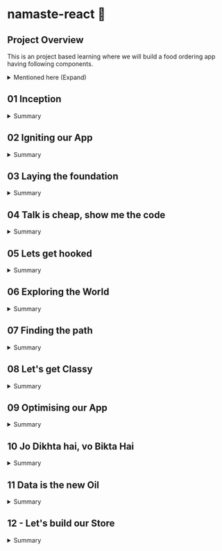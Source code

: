 # namaste-react :rocket: 


## Project Overview

This is an project based learning where we will build a food ordering app having following components.

<details>

<summary>Mentioned here (Expand)</summary>

* Header
    - Logo
    - Nav items
* Body
    - Search bar and button
    - Card container (repeatable)
        - Img
        - Restaurant name, Star rating, cuisines, delivery time
* Footer
    - Copyright
    - Links
    - Address
    - Contact us

</details>

## 01 Inception

<details>
  <summary>Summary</summary>
  
### Concepts Learned (01 Inception)

1. How to use React cdn?
1. How to write js inside html itself?
1. How to write js inside a new file and inject it in html?
1. How to Create a element using React
1. How to render a component using RactDOM?
1. How does React.createElement and ReactDOM.createRoot works?
1. How to use CSS in react?
1. What is Element,Props,Child in React?
1. How to Create nested Child using React?
1. How to Add Sibling Components?

#### Answer of above ques with Example

#### HTML

```html
<body>
    <div id="root">
        <!-- It will be loaded for a very small fraction of time and then react will replace this root with its own content -->
        <h1>Dipankar</h1>
    </div>
    <!-- CDN links for react. using this link will inject react and react dom library into the browser -->
    <script crossorigin src="https://unpkg.com/react@18/umd/react.development.js"></script>
    <script crossorigin src="https://unpkg.com/react-dom@18/umd/react-dom.development.js"></script>
    <!-- Only writing above 2 tags would inject react into our project using CDN.
In the console you can write React and ReactDOM and you can see the properties. -->
    <!-- Include your react js lines inside a new js file -->
    <script src="./App.js"></script>
</body>
```

  react.development.js - base library for react.
  react-dom.development.js - for dom manipulation and interaction.
  Costliest operation in browsers is Dom manipulation.

  #### JS

  ```javascript
  //create an element-simillar to document.createElement
  /**
   * React.createElement(object) =>HTML (browser understands)
   * React.createElement creates and object
   * While it is rendering into DOM it converts the object into html
   * param 1 - type: element name
   * param 2 - props: attributes
   * param 3 - children inside props: text of the element
   */
  const h1 = React.createElement("h1",{xyz:'abc',id:'heading'},"hello World from React!");
  const h2 = React.createElement("h2",{xyz:'abc',id:'heading2'},"This is a h2 element");
  console.log(h1);
  // Create nested Child using React.

  //add multiple child inside the element using array (siblings)
  const child = React.createElement('div',{id:'child'},['child div',h1,h2]);
  const parent = React.createElement('div',{id:'parent'},child);

  //ReactDOM is for dom interaction, Make #root as the root element of react
  const root = ReactDOM.createRoot(document.getElementById("root"));
  //render the element inside root
  root.render(parent);```

  ```

  console.log(h1) will give the entire h1 object.
  React.createElement gives an object which is later converted into HTML (browser understandable).

  #### CSS

  ```css
  #heading{
      color:red;
  }
  ```

</details>

## 02 Igniting our App

<details>
<summary>Summary</summary>

### Concepts Learned (02 Igniting our App)

1. **Can React build a production ready app without using any package/library**
Ans- No, A lot of other Packages are required.
2. **What is NPM**
Ans- NPM is evrything but Node package Manager. It manages Packages and is a repository containing all the packages. It works as a package manager behind the scene but it's full form is not Node Package Manager.
3. **How can you make your project use NPM**
A- We can make our project use npm using `npm init`.
    <details>
    <summary>Example</summary>

    ```cmd
    PS C:\Users\dipan\Desktop\Javascript\React\namaste-react> npm init
    This utility will walk you through creating a package.json file.
    It only covers the most common items, and tries to guess sensible defaults.

    See `npm help init` for definitive documentation on these fields
    and exactly what they do.

    Use `npm install <pkg>` afterwards to install a package and
    save it as a dependency in the package.json file.

    Press ^C at any time to quit.
    package name: (namaste-react)
    version: (1.0.0)                                                                                                          
    description: This is the project done while learning namaste react course
    entry point: (App.js)                                                                                                     
    test command: jest                                                                                                        
    git repository: https://github.com/dipankarsahoo180/namaste-react.git
    keywords:
    author: Dipankar Sahoo                                                                                                    
    license: (ISC)                                                                                                            
    About to write to C:\Users\dipan\Desktop\Javascript\React\namaste-react\package.json:

    {
        "name": "namaste-react",
        "version": "1.0.0",
        "description": "This is the project done while learning namaste react course",
        "main": "App.js",
        "scripts": {
        "test": "jest"
        },
        "repository": {
        "type": "git",
        "url": "git+https://github.com/dipankarsahoo180/namaste-react.git"
        },
        "author": "Dipankar Sahoo",
        "license": "ISC",
        "bugs": {
        "url": "https://github.com/dipankarsahoo180/namaste-react/issues"
        },
        "homepage": "https://github.com/dipankarsahoo180/namaste-react#readme"
    }
    Is this OK? (yes)
    ```

    </details>

4. **How to add a package /dependencies into your project**
Ans- By using the command `npm install <package_name>`.
For ex: `npm install -D Parcel`. Then it will create a node dependencies/devDepenedencies inside your Package.json.
5. **What is a Bundler**
Ans-A bundler is the most important package in our project while doing development. There are multiple bundlers like parcel,vite,webpack etc. Our whole needs to be bundled,minified,cleaned,compressed, packages 7 a lot fo other stuffs before it can be sent prod. Bundler does all these jobs.
6. **What is Parcel**
Ans- parcel is a bundler. it is easy to configure.
    * `npm install -D parcel`.
It also does a lot of other functions like:
    * Creating a dev build
    * Building local Server
    * HMR Hot Module Replacement
    * Uses file watching algorithm (written in c++)
    * Caching for faster Builds
    * Image optimization
    * Minification
    * Bundling
    * Compress
    * Consistent Hashing
    * Code Splitting
    * Differential bundling to support older versions
    * Diagnostic
    * Error handling
    * HTTPS
    * Tree shaking - remove unused nodes
7. **What is -D in `npm install -D Parcel`**
Ans- That means we are installing parcel package/library as a dev dependency.There are two types of dependencies.
    * dependencies - required for project and is required in production.
    * devDependencies - required during development.
8. **What is the package.json file**
Ans- Package.json will be created right after npm init command and it keeps tracks of the dependencies installed.
9. **What is tilde(`) and carret(^)**
Ans- They represent auto upgradable to Major and Minor versions respectively.
10. **What is the package-lock.json file that got created automatically**
Ans- Package-lock.json has exact version of all the dependencies and their dependencies mentioned in detail. It keeps track of all the details of the dependencies and transitive dependencies used in the project.
11. **Do we Need to Put node_modules folder into git**
Ans- Don't put the files and folders that you can regenerate again into git. It is unnecessary.
12. **How to Ignite your app**
Ans- Since we have already installed parcel, we can ignite our app using the command `npx parcel index.html`.
    <details>
    <summary> Ignite your app</summary>
    
    ```cmd
    PS C:\Users\dipan\Desktop\Javascript\React\namaste-react> npm parcel index.html
    Unknown command: "parcel"

    To see a list of supported npm commands, run:
        npm help
    PS C:\Users\dipan\Desktop\Javascript\React\namaste-react> npx parcel index.html
    Server running at http://localhost:1234
    ✨ Built in 608ms
    ```

    </details>
13. **How to get react and react-dom using npm instad of cdn**
Ans- using CDN is not a good way and is a costliest operation as it makes a network call. we can install these dependensies as packages using `npm install <package_name>` command
Ex: `npm install react and npm install react-dom`
14. **Will it work if we remove the CDN?**
Ans- It will give error as `Uncaught ReferenceError: React is not defined`. So we have to import both react and react-dom
    *   ```js
        import React from "react";
        import ReactDOM from "react-dom/client";
        ```

15. **Will it work afer that?**
Ans- No It will give you error. `@parcel/transformer-js: Browser scripts cannot have imports or exports.`. Basically you have to Add the **type="module"** attribute to the `<script>` tag inside index.html. It is because by default it is treated as a normal javascript file and to use it as a module and import any other module to this Js file, we have to explicitly tell that this is a js file of module type. And then it would work.

</details>

## 03 Laying the foundation
<details>
<summary>Summary</summary>

### Concepts Learned (03 Laying the foundation)

1. **How to create a script to start project instead of writing `npx parcel index.html`**    
Ans-  Go to the package.json and inside `"scripts"`, add the node `"start":"parcel index.html"`. Then go to your terminal and write `npm run start` or `npm start`.  
Simillarly,  write `"build":"parcel build index.html"` to make a prod build. And to execute it write `npm run build` in terminal. `npm build` will not work here because is `run` is a reserved keyword by npm that works with `start`.

2. **What is a react element**  
It is an object but while rendering into DOM using react-dom library it will be rendered as an HTML. This is the syntax to create a react element.</br></br>  

    * ```javascript
        const h1 = React.createElement("h1",{xyz:'abc',id:'heading'},"hello World from React!");
        //ReactDOM is for dom interaction, Make #root as the root element of react
        const root = ReactDOM.createRoot(document.getElementById("root"));
        //render the element inside root
        root.render(h1);
        ```

3. **Is it a good way to use React.createElement**  
Ans- No, this is not a good way and make the code complex and is not suitable for creating production ready apps. So, we use **JSX** instead.
4. **What is JSX?**  
JSX is a HTML or XML like syntax used for creating react elements. Is is not a part of react,it is also not a pure Javascript. It is transpiled before it reaches javascript engine/converted into object equivalent of `react.createElement()` by **`babel`** library which is also a depenedency for `Parcel` so that browser can unserstand it.</br></br>  

    *   ```javascript
        const h1JSX = <h1 id='heading'>Hello World from React with JSX!</h1>
        //ReactDOM is for dom interaction, Make #root as the root element of react
        const root = ReactDOM.createRoot(document.getElementById("root"));
        //render the element inside root
        root.render(h1JSX);
        ```

    *   ```javascript
        const h1 = React.createElement("h1",{xyz:'abc',id:'heading1',key:'ist-h1',class="h1Class"},"Hello World from React!");
        const h1JSX = <h1 id='heading2' key='ist-h1Jsx' className="jsxClass">Hello World from React with JSX!</h1>
        //ReactDOM is for dom interaction, Make #root as the root element of react. 
        //Also notice the attributes are in camelCase but they will convert into normal attributes when they render as HTML.
        console.log(h1JSX); //It will log a same object what react.createElement gives
        const root = ReactDOM.createRoot(document.getElementById("root"));
        //render the element inside root
        root.render([h1,h1JSX]);
        ```

5. **Give some examples of JSX code**  

    *   ```Javascript
        const h1JSX = <h1 id='headingJSX' key='ist-h1Jsx'>Hello World from React with JSX!</h1>;
        const h1JSX1 = <h1 id='heading2' key='ist-h1Jsx' className="jsxClass">Hello World from React with JSX!</h1>;
        const h1JSX2 = (<h1 id='heading2' key='ist-h1Jsx' className="jsxClass">Hello World from React with JSX!</h1>);
        const h1JSX3 = (
        <div>
            <h1 id='heading2' key='ist-h1Jsx' className="jsxClass">Hello World from React with JSX!</h1>
            <h2 id='heading2' key='ist-h2Jsx' className="jsxClass">Hello World from React with JSX!</h2>
        </div>
        );
        const h1JSX4 = (
        <>
            <h1 id='heading2' key='ist-h1Jsx' className="jsxClass">Hello World from React with JSX!</h1>
            <h2 id='heading2' key='ist-h2Jsx' className="jsxClass">Hello World from React with JSX!</h2>
        </>);
        //ReactDOM is for dom interaction, Make #root as the root element of react
        const root = ReactDOM.createRoot(document.getElementById("root"));
        //render the element inside root
        root.render([h1,h1JSX,h1JSX1,h1JSX2,h1JSX3,h1JSX4]);
        ```

6. **What are some of the extensions which you can use to boost your productivity**  

    * Prettier
    * Bracket pair Colorization Toggler.
    * Eslint
    * Better Comments

7. **What is a React component**  
It is a function/class and retunred object of which can be rendered as a html in browser.
8. **What are the types of components in react**  
    * Class based component - old way of writing code
    * Functional component - Latest in tech - It's just a normal javascript function with **PascalCase**.  
        <details>
        <summary>Example of Functional component</summary>

        ```Javascript
        import React from "react";
        import ReactDOM from "react-dom/client";

        const Heading = ()=> {
            return (
                <>
                    <h1 id='heading2' key='ist-h1Jsx' className="jsxClass">Hello World from React with JSX1!!</h1>
                    <h2 id='heading2' key='ist-h2Jsx' className="jsxClass">Hello World from React with JSX2!!</h2>
                </>
                )
        };


        //ReactDOM is for dom interaction, Make #root as the root element of react
        const root = ReactDOM.createRoot(document.getElementById("root"));
        //render the element inside root
        root.render(<Heading/>); // Use the functional component as a tag to render
        ```

        </details>

9. **What is component composition**  
Composing one/more components into another component
    *   <details>
        <summary>Example of component composition</summary>

        ```javascript
        import React from "react";
        import ReactDOM from "react-dom/client";


        const Title = ()=> {
            return (
                <>
                    <h1 key='title' className="jsxClass">Title!!</h1>
                </>
                )
        };
        const Header = ()=> {
            return (
                <>
                    <Title></Title>
                    <h1 key='header' className="jsxClass">JSX Heading!!</h1>
                    
                </>
                )
        };


        //ReactDOM is for dom interaction, Make #root as the root element of react
        const root = ReactDOM.createRoot(document.getElementById("root"));
        //render the element inside root
        root.render(<Header/>);
        ```

        </details>

10. **How can you write javascript expression inside JSX**  
By wrapping the code inside `{}`
    <details>
    <summary>Example</summary>

    ```Javascript
    import React from "react";
    import ReactDOM from "react-dom/client";

    const Elem = () =>(
        <>
            <h1>React Element!!</h1>
        </>
    )
    const title =  (
            <>
                <h1 key='title' className="jsxClass">Title!!</h1>
            </>
            )
    const number = 1000;
    const Header = ()=> {
        return (
            <>
                {title} 
                {<Elem/>}
                {number}
                {console.log('Dipankar')}
                <h1 key='header' className="jsxClass">JSX Heading!!</h1>
            </>
            )
    };
    //ReactDOM is for dom interaction, Make #root as the root element of react
    const root = ReactDOM.createRoot(document.getElementById("root"));
    //render the element inside root
    root.render(<Header/>);
    ```

    </details>

</details>

## 04 Talk is cheap, show me the code

<details>
<summary>Summary</summary>

### Concepts Learned (04 Talk is cheap, show me the code)

1. **How can you write css in react?** 
    - By using attribute className instead of class.  
        <details>
        <summary>Example</summary>

        ```javascript
        const AppLayout = () =>{
            return (
                <div className="app">
                    <Header/>
                    <Body/>
                </div>
            )
        }
        ```

        ```css
        .app{
            display: flex;
            justify-content: space-between;
            border: 1px solid black;
        }
        ```
        
        </details> 

    - By using inline css.  
        <details>
        <summary>Example</summary>

        ```javascript
        const styleCard = {
            background: 'lightgrey',
            textAlign:'center'
        }

        const Restaurant = () => {
            return(
                <div className="res-card" style={styleCard}>
                    <h3>Meghna Foods</h3>
                </div>
            )
        }
        ```

        OR  

        ```javascript
        const styleCard = {
            background: 'lightgrey',
            textAlign:'center'
        }

        const Restaurant = () => {
            return(
                <div className="res-card" style={{ background: 'lightgrey', textAlign:'center' }}>
                    <h3>Meghna Foods</h3>
                </div>
            )
        }
        ```

        </details> 
        
2. **What is props in react?**  
Ans- By using props we can pass properties from parent comp/arguements to a function.  
    -   <details>
        <summary>Example(we are passing name,cuisine as props)</summary>
        
        ```javascript
        const Body = () => {
            return(
                <div className="body">
                    <div className="search">
                        Search            
                    </div>

                    <div className="res-container">
                        <Restaurant name="Jubilee Foods" cuisine="South Indian"/>
                        <Restaurant name="KFC" cuisine="American"/>
                        <Restaurant/>
                        <Restaurant/>
                    </div>
                </div>
            )
        }
        const styleCard = {
            background: 'lightgrey',
            textAlign:'center'
        }

        const Restaurant = ({name,cuisine}) => {
            return(
                <div className="res-card" style={styleCard}>
                    <img src="https://media-assets.swiggy.com/swiggy/image/upload/fl_lossy,f_auto,q_auto,w_660/fq1uss75jajmt1oueyla"></img>
                    <h3>{name || 'Meghna Foods'}</h3>
                    <h4>{cuisine || 'North Indian'}</h4>
                    <h4>4.4</h4>
                    <h4>38 mins</h4>
                </div>
            )
        }
        ```
        </details>

3. **What is  config driven UI?**  
It means the UI is driven by a config. Which means based on configuration user will be shown/get personalized data
Ex: Swiggy API `https://www.swiggy.com/dapi/restaurants/list/v5?lat=20.3625249&lng=85.83262599999999&`

4. **How would you loop over an array and render multiple cards?**  
-   Ex:  
    ```javascript
    const Body = () => {
        return(
            <div className="body">
                <div className="search">
                    Search
                </div>

                <div className="res-container">
                {
                    card?.gridElements?.infoWithStyle?.restaurants?.map(el=>
                        <Restaurant key={el.info.id} resData={el}/>
                    )
                }
                </div>
            </div>
        )
    }
    ```
5. **Give an example how you can use fetch API**  
First Install this chrome extension from here `https://chrome.google.com/webstore/detail/cors-unblock/lfhmikememgdcahcdlaciloancbhjino`.  
and then run the following code to understand

    ```javascript
    const Body = () => {
        const [card,setCard] = useState([]);

        const  fetchData = async() => {
            try {
            const response = await fetch('https://www.swiggy.com/dapi/restaurants/list/v5?lat=20.3625249&lng=85.83262599999999');
            const data = await response.json();
            const card = data.data.cards.find(el => el.card.card.id === 'top_brands_for_you').card.card;
            setCard(card?.gridElements?.infoWithStyle?.restaurants);
            } catch (error) {
            console.error('Fetch error:', error);
            //throw error;
            }
        
        }

        useEffect(() => {
            fetchData();
        }, []);

        
        return(
            <div className="body">
                <div className="search">
                    Search
                </div>

                <div className="res-container">
                {
                    card?.map(el=>
                        <Restaurant key={el.info.id} resData={el}/>
                    )
                }
                </div>
            </div>
        )
    }
    ```
    
</details>

## 05 Lets get hooked

<details>
<summary>Summary</summary>

### Concepts Learned (05 Lets get hooked)

1. **What are the different types of import we use in Javascript?**  
Two types of Export/Import.  
    -   Default Export/Import
        ```javascript
        export default Component;  
        import Component from "path";
        ```

    -   Named Export/Import
        ```javascript
        export const Component;  
        import {Component} from "path";
        ```

1. **What are hooks in React?**  
Hooks are like normal js functions but provided by react.  
for ex: `useState()` and `useEffect()`

1. **What is useState() hook**  
useState is a React Hook that lets you add a state variable to your component.  

    ```javascript
    const [state, setState] = useState(initialState);
    ```
1. **What is reconciliation?**  
It is an alogorithm came in react 16 by react fiber, which uses an algorithm to selectively update some particular nodes/elements inside html instead of whole html by comapring the DOM nodes.  
Actual DOM: These are the real tags.  
Virtual DOM: representation of actual DOM. It is basically the object (reactElement). You can console log <Body/> and/or <Head/> and you can see an object is printed.
</details>

## 06 Exploring the World

<details>
<summary>Summary</summary>

### Concepts Learned (06 Exploring the World)

1. **What is monolithic and microservices architecture**  
A monolithic application is built as a single unified unit while a microservices architecture is a collection of smaller, independently deployable services. <a href="https://www.atlassian.com/microservices/microservices-architecture/microservices-vs-monolith">refer here</a>

2. **How `useEffect()` is called**  
First the component will be rendered as HTML and  
then it will call `useEffect()` and  
then it will run the code inside the callback of useEffect

3. **Can we write multiple `useEffect()` inside a single component**  
Yes.
    ```Javascript
    useEffect(() => {
        console.warn('use effect 1');
    }, []);
    useEffect(() => {
        fetchData();
        console.warn('use effect 2');
    }, []);
    useEffect(() => {
        console.warn('use effect 3');
    }, []);
    ```
4. **What is Shimmer**  
We load a fake screen instead of blank untill we get the data from server/api in realtime to improve UX. We acheive this using conditional rendering.

    ```javascript
    const Body = () => {

        const [listOfRestaurants, setListOfRestaurants] = useState([]);
        const [filteredRestaurants, setFilteredRestaurants] = useState([]);
        const fetchData = async () => {
            try {
                const response = await fetch(SWIGGY_URL);
                const data = await response.json();
                const card = data.data.cards.find(el => el.card.card.id === 'top_brands_for_you').card.card;
                setListOfRestaurants(card?.gridElements?.infoWithStyle?.restaurants);
                setFilteredCard(card?.gridElements?.infoWithStyle?.restaurants);
            } catch (error) {
                console.error('Fetch error:', error);
                //throw error;
            }

        }

        useEffect(() => {
            fetchData();
        }, []);
        //conditioinal rendering
        return (listOfRestaurants.length === 0) ?
        <Shimmer /> :

        (
            <div className="filter">
                <div className="search">
                    <input className='search-text' type="text" onChange={(e) => {
                        if(!e.target?.value) {
                            setFilteredRestaurants(listOfRestaurants);
                            return;
                        }else{
                            const filteredCard = listOfRestaurants.filter(el => (el.info.name.toUpperCase()).includes(e.target?.value?.toUpperCase()));
                            setFilteredRestaurants(filteredCard);
                        }
                    }}>

                    </input>
                </div>
                <button className='top-rated-btn' onClick={
                    () => {
                        const filteredCard = listOfRestaurants.filter(el => el.info.avgRating > 4);
                        setFilteredRestaurants(filteredCard);
                    }
                }> Filter Top Rated restaurants</button>

                <button className='reset-btn' onClick={
                    () => {
                        setFilteredRestaurants(listOfRestaurants);
                    }
                }> Reset </button>
            </div>
        )
    }
    ```
    
</details>




## 07 Finding the path
<details>
<summary>Summary</summary>

### Concepts Learned (07 Finding the path)

1. **How to use routing in react?**  
we can use react-router-dom package to create routes in react.  
    ```javascript
    import React from "react";
    import ReactDOM from "react-dom/client";
    import Header from "./components/Header";
    import { Body } from "./components/Body";
    import { createBrowserRouter,RouterProvider } from "react-router-dom";
    import About from "./components/About";


    const AppLayout = () =>{
        return (
            <div className="app">
                <Header/>
                <Body/>
            </div>
        )
    }


    const appRouter = createBrowserRouter(
        [
            {
                path:"/",
                element : <AppLayout/>,
            },
            {
                path:"/about",
                element : <About/>
            },
            
        ]
    );

    //ReactDOM is for dom interaction, Make #root as the root element of react
    const root = ReactDOM.createRoot(document.getElementById("root"));
    //use RouterProvider for Routing
    root.render(<RouterProvider router={appRouter} />);
    ```

2. **How to routing but keeping Header and Footer constant in react?**
We can use `</Outlet>` and `children` property inside router object as a combination to do that
    ```javascript
    import React from "react";
    import ReactDOM from "react-dom/client";
    import Header from "./components/Header";
    import { Body } from "./components/Body";
    import { createBrowserRouter, Outlet, RouterProvider } from "react-router-dom";
    import About from "./components/About";
    import ContactUs from "./components/ContactUs";
    import Cart from "./components/Cart";

    const AppLayout = () => {
        return (
            <div className="app">
                <Header />
                <Outlet />
            </div>
        )
    }


    const appRouter = createBrowserRouter(
        [
            {
                path: "/",
                element: <AppLayout />,
                children: [

                    {
                        path: "",
                        element: <Body />
                    }, 
                    {
                        path: "about",
                        element: <About />
                    }, 
                    {
                        path: "contact-us",
                        element: <ContactUs />
                    }, 
                    {
                        path: "cart",
                        element: <Cart />
                    }
                ]
            }

        ]
    );

    //ReactDOM is for dom interaction, Make #root as the root element of react
    const root = ReactDOM.createRoot(document.getElementById("root"));
    //render the element inside root
    root.render(<RouterProvider router={appRouter} />);
    ```

2. **How can you build links so that user can click on them and redirected to certain routes in react?**  
We can use `<Link to=''>Label</Link>` from react-router-dom to acheive this.  
    ```javascript

    import { useState } from "react";
    import logo from "../assets/logo.png"
    import { Link } from "react-router-dom";

    const Header = () => {
        const [jsxButton,setJsxButton] = useState('Login')
        return (
            <>
                <div className="header">
                    <Link to='/'>
                        <div className="logo">
                        <img src={logo}></img>
                        </div>
                    </Link>
                    
                    <div className="nav-items">
                        <ul>
                            <li><Link to='/'>Home</Link></li>
                            <li><Link to='about'>About us</Link></li>
                            <li><Link to='contact-us'>Contact us</Link></li>
                            <li><Link to='cart'>Cart</Link></li>
                        </ul>
                    </div>
                </div>
            </>
        )
    }

    export default Header;
    ```

3. **How can you create your own error page in react?**  
By adding `errorElement: <componentName/>` property inside the router object.
    ```javascript
    const appRouter = createBrowserRouter(
        [
            {
                path: "/",
                element: <AppLayout />,
                errorElement: <Error/>,
                children: [
                    {
                        path: "",
                        element: <Body />
                    }, 
                    {
                        path: "about",
                        element: <About />
                    }, 
                    {
                        path: "contact-us",
                        element: <ContactUs />
                    }, 
                    {
                        path: "cart",
                        element: <Cart />
                    }
                ]
            }

        ]
    );
    ```

4. **How can you get error details and show them in error page in react?**  
By using `useRouteError` from `react-router-dom`.  


    ```javascript
    import Header from "./Header"
    import {useRouteError} from 'react-router-dom'; 

    const Error = () => {
        const error = useRouteError()
        return (
            <>
                <Header></Header>
                <h1>Opps!! {error.status} {error.statusText}</h1>
                <h1>{error?.error?.message}</h1>
            </>
        )
    }
    export default Error;
    ```

4. **How can use dynamic routing in react?**  
    * Step 1: Create an element and use useParams() to get the dynaic parameter from url. `const {resId} = useParams();` .
    * Step 2: pass the queryparam as   resId from Link tag
        ```javascript
        <Link to={'restaurant/'+el.info.id}>
            <RestaurantCard resData={el} />
        </Link>
        ```
    * Step 3: Configure the dyanmic routing in router object as well  
        ```javascript
        {
            path: "restaurant/:resId",
            element: <RestaurantMenu />
        }
    
        ```

</details>


## 08 Let's get Classy
<details>
<summary>Summary</summary>

### Concepts Learned (08 Let's get Classy)

1. **What are class based components?**  
This is an older way of writing code in react. Ex:  

    ```javascript
    import React from "react";

    export default class UserClass extends React.Component {
    
    render() {
        return (
            <>
                <h1>Name: Dipankar</h1>
                <h1>Location: Bangalore</h1>
                <h1>Contact: +9098909890</h1>
            </>
            );
        }
    }
    ```

1. **How to access props in class based component?**  
By using `constructor(props)`. Ex: 
 
    ```javascript
    import React from "react";

    export default class UserClass extends React.Component {
        constructor(props) {
            super(props); // We always have to write this
            //console.log(props);
            this.name = props.name;
            //OR
            //this.name = this.props.name
        }
        /** This will also work
        render() {
            return (
                <>
                    <h1>Name: {this.name}</h1>
                    <h1>Location: {this.props.location}</h1>
                    <h1>Contact: +9098909890</h1>
                </>
            );
        }
        */
        render() {
        const {name,location} = this.props;
            return (
                <>
                    <h1>Name: {name}</h1>
                    <h1>Location: {location}</h1>
                    <h1>Contact: +9098909890</h1>
                </>
            );
        }
    }
    ```

    And pass the props from parent like below:

    ```javascript
    import React from "react";
    import UserClass from "./UserClass";

    const About = () => {
        return (
            <>
                <h1>About</h1>
                <div className="about-card">
                    <div>
                        <UserClass name="Dipankar (Class Based)" location="Bangalore(Class)" />
                    </div>
                </div>
            </>
        );
    };

    export default About;
    ```

1. **How to create and update state variable in class?**  
States were created whenever a new instance of class is created in class based components in react.
Constructor is a best place to create state variables unsing `this.state`.  
We can not update the state variables directly like `this.state.count =12;Instead we use 
    ```javascript
    this.setstate({
        stateName:'stateValue'
    })
    ```
    Example:

    ```javascript
    import React from "react";

    export default class UserClass extends React.Component {
        constructor(props) {
            super(props);
            this.state = {
                count: 0,
                result: "Pass",
            };
        }

        render() {
            const updateCount = () => {
                this.setState({
                    count: ++this.state.count,
                    result: "Failed",
                });
            };
            const { name, location } = this.props;
            return (
                <>
                    <h1>Name: {name}</h1>
                    <h1>Location: {location}</h1>
                    <h1>Contact: +9098909890</h1>
                    <h1>Count: {this.state.count}</h1>
                    <h1>Result: {this.state.result}</h1>
                    <button className="global-btn" onClick={() => updateCount()}>
                        Update State Variable
                    </button>
                </>
            );
        }
    }
    ```

1. **Explain lifecycle of react class based components**  
    Constuctor() ==> Render() ==>(Parent followe by child) 
    Child component didMoount ==>Parent Component didMount;

    Parent constructor
    About.js:18 Parent render start
    About.js:33 inside parend render

    UserClass.js:10 Child constructor
    UserClass.js:24 Child render Start
    UserClass.js:35 Inside child render

    ChildClassA.js:6 ChildClassA constructor
    ChildClassA.js:13 ChildClassA render Start
    ChildClassA.js:17 Inside ChildClassA render

    ChildClassB.js:6 ChildClassB constructor
    ChildClassB.js:13 ChildClassB render Start
    ChildClassB.js:17 Inside ChildClassB render

    UserClass.js:13 Child component Did Mount

    ChildClassA.js:9 ChildClassA component Did Mount

    ChildClassB.js:9 ChildClassB component Did Mount

    About.js:13 Parent component Did Mount<br/><br/>

    Example Parent Component:
    ```javascript
    import React from "react";
    import User from "./User";
    import UserClass from "./UserClass";
    import ChildClassA from "./ChildClassA";
    import ChildClassB from "./ChildClassB";
    class About extends React.Component {
        constructor(props) {
            super(props);
            console.log("Parent constructor");
        }

        componentDidMount() {
            console.log("Parent component Did Mount");
        }

        render() {
            console.log("Parent render start");
            return (
                <>
                    <h1>About</h1>
                    <div className="about-card">
                        <div>
                            <UserClass
                                name="Dipankar (Class Based)"
                                location="Bangalore(Class)"
                            />
                        </div>
                    </div>
                    {console.log("inside parend render")}
                    <ChildClassA />
                    <ChildClassB />
                </>
            );
        }
    }

    export default About;
    ```
    Child Component Example:
    ```javascript
    import React from "react";

    export default class UserClass extends React.Component {
        constructor(props) {
            super(props);
            this.state = {
                count: 0,
                result: "Pass",
            };
            console.log('Child constructor');
        }
        componentDidMount(){
            console.log('Child component Did Mount')
        }

        render() {
            const updateCount = () => {
                this.setState({
                    count: ++this.state.count,
                    result: "Failed",
                });
            };
            const { name, location } = this.props;
            console.log('Child render Start');
            return (
                <>
                    <h1>Name: {name}</h1>
                    <h1>Location: {location}</h1>
                    <h1>Contact: +9098909890</h1>
                    <h1>Count: {this.state.count}</h1>
                    <h1>Result: {this.state.result}</h1>
                    <button className="global-btn" onClick={() => updateCount()}>
                        Update State Variable
                    </button>
                    {console.log('Inside child render')}
                </>
            );
        }
    }
    ```

1. **What is the use of `componentDidMount()` lifecycle hook**  
componentDidMount method runs after the component is rendered in the browser and then if we want to make any heavy processings we can do inside this method. For example: making an api call.

1. **What is the use of `componentDidUpdate()` lifecycle hook** 
This is a lifecycle hook called after each re-render of the component. It does not called for the first render.

1. **What is the use of `componentWillUnmount()` lifecycle hook** 
This is a lifecycle hook called Just before unmounting of the component. First parent component will unmount and then child component
Example:
Parent component:

    ```javascript
    import React from "react";
    import User from "./User";
    import UserClass from "./UserClass";
    import ChildClassA from "./ChildClassA";
    import ChildClassB from "./ChildClassB";
    class About extends React.Component {
        constructor(props) {
            super(props);
            console.log("Parent constructor");
        }

        componentDidMount() {
            console.log("Parent component Did Mount");
        }

        componentDidUpdate() {
            console.log("Parent component Did Update");
        }

        componentWillUnmount() {
            console.log("Parent component Will Unmount");
        }

        render() {
            console.log("Parent render start");
            return (
                <>
                    <h1>About</h1>
                    <div className="about-card">
                            <UserClass
                                name="Dipankar (Class Based)"
                                location="Bangalore(Class)"
                            />
                            <UserClass
                                name="Lizu (Class Based)"
                                location="Bhubaneswar(Class)"
                            />
                    </div>
                    {console.log("inside parend render")}
                    <ChildClassA />
                    <ChildClassB />
                </>
            );
        }
    }

    export default About;
    ```
    
    Child Component:

    ```javascript
    import React from "react";

    export default class UserClass extends React.Component {
        constructor(props) {
            super(props);
            this.state = {
                count: 0,
                result: "Pass",
            };
            console.log(this.props.name + " Child constructor");
        }

        async componentDidMount() {
            console.log(this.props.name + " Child component Did Mount");
            const jsonData = await fetch(
                "https://api.github.com/users/dipankarsahoo180"
            ).then((data) => data.json());
            console.warn(jsonData);
            this.setState({
                name: jsonData.name,
                location: jsonData.location,
                avatar_url: jsonData.avatar_url,
            });
            // Create an interval that increments the count state every 1000 milliseconds (1 second)
            this.interval = setInterval(() => {
                console.log('set interval called')
                this.setState((prevState) => ({
                    count: prevState.count + 1,
                }));
            }, 5000);
        }

        componentDidUpdate() {
            console.log(this.props.name + " Child component Did Update");
        }

        componentWillUnmount() {
            clearInterval(this.interval);
            console.log(this.props.name + " Child component Will Unmount");
        }

        render() {
            const updateCount = () => {
                this.setState({
                    count: ++this.state.count,
                    result: "Failed",
                });
            };
            const { name, location, avatar_url, count, result } = this.state;
            console.log(this.props.name + " Child render Start");
            return (
                <div className="user-card">
                    <img
                        src={avatar_url}
                        alt="Image no available"
                        height="200px"
                        width="200px"
                    ></img>
                    <p>Name: {name}</p>
                    <p>Location: {location}</p>
                    <p>count: {count}</p>
                    <p>result: {result}</p>
                    <button className="global-btn" onClick={() => updateCount()}>
                        Update State Variable
                    </button>
                    {console.log(this.props.name + " Inside child render")}
                </div>
            );
        }
    }
    ```

1. **Explain how you can clear interval inside function based react component (inside useEffects).**
We can make use of the callback method returned by `useEffects()`
Example:

    ```javascript
    import React from "react";
    import { useEffect } from "react";

    const ContactUs = () => {
        useEffect(() => {
            const interval = setInterval(() => {
                console.log("set interval called");
            }, 1000);

            return () => {
                clearInterval(interval);
            };
        });

        return <h1>ContactUs</h1>;
    };

    export default ContactUs;
    ```

</details>

## 09 Optimising our App
<details>
<summary>Summary</summary>


1. **Give an example of how you can create your own custom hook**  
According to the best practice we can just create a separate file with use as refix to its name and build our logic inside it.
    Example 1:

    ```javascript

    import { useEffect, useState } from "react";
    import { SWIGGY_REST_MENU } from "./Constants";

    const useRestrauntMenu =(resId) => {

        const[resInfo,setResInfo] = useState(null);

        useEffect(()=>{
            fetchData();
        },[])
        
        const fetchData = async ()=>{
            const response = await fetch(SWIGGY_REST_MENU + resId);
            const json = await response.json();
            console.log('custom Hook Json Data',json);
            setResInfo(json.data);
        }
        console.warn('custom Hook Reponse',resInfo)
        return resInfo;
    }

    export default useRestrauntMenu;
    ```
    Example 2:

    ```javascript
    import { useEffect, useState } from "react";

    const useOnlineStatus = () => {
        const [onlineStatus, setOnlineStatus] = useState(true);

        useEffect(() => {
            window.addEventListener("online", () => {
                setOnlineStatus(true);
            });
            window.addEventListener("offline", () => {
                setOnlineStatus(false);
            });
        }, []);

        return onlineStatus;
    };

    export default useOnlineStatus;

    ```

    And we can use it inside the component using following.

    ```javascript
    import { useParams } from "react-router-dom"
    import Shimmer from "./Shimmer";
    import RestaurantCard from "./RestaurantCard";
    import useRestrauntMenu from "../utils/useRestrauntMenu";
    import useOnlineStatus from "../utils/useOnlineStatus";

    export default function RestaurantMenu() {
        const { resId } = useParams();
        const restaurantDetails = useRestrauntMenu(resId); //Custom hook
        // Notice we are not storing the result into another variable by
        // using useState or useEffect hook because it is not required and
        // it will throw error if we do so.
        console.warn('resInfo',restaurantDetails);
        const isOnline = useOnlineStatus(); //Custom hook
        const itemList = 
        restaurantDetails?.cards? restaurantDetails?.cards[3]?.groupedCard? 
            restaurantDetails?.cards[3]?.groupedCard?.cardGroupMap?.REGULAR?.cards[1]?.card?.card?.itemCards ?
                restaurantDetails.cards[3]?.groupedCard?.cardGroupMap?.REGULAR.cards[1]?.card.card.itemCards :
                restaurantDetails.cards[3]?.groupedCard?.cardGroupMap?.REGULAR.cards[2]?.card.card.itemCards 
            :
            restaurantDetails?.cards[2]?.groupedCard?.cardGroupMap?.REGULAR?.cards[1]?.card?.card?.itemCards ?
                restaurantDetails.cards[2]?.groupedCard?.cardGroupMap?.REGULAR.cards[1]?.card.card.itemCards :
                restaurantDetails.cards[2]?.groupedCard?.cardGroupMap?.REGULAR.cards[2]?.card.card.itemCards 
        :null;
        console.log('card',itemList);

        if (!restaurantDetails || !itemList || !isOnline) return <Shimmer />;

        return (
            <>
                <div className="body">
                    <h1>{restaurantDetails.cards[0]?.card?.card?.info?.name}</h1>
                    <h2>Rating: {restaurantDetails.cards[0]?.card?.card?.info?.avgRatingString}</h2>
                    <h3>Total items: {itemList?.length}</h3>
                    <div className="res-container">
                        {
                            itemList.map((el, idx) => {
                                const resData = {
                                    info: {
                                        name: el.card.info.name,
                                        cloudinaryImageId: el.card.info.imageId,
                                        cuisines: [el.card.info.itemAttribute.vegClassifier, el.card.info.description],
                                        avgRating: el.card.info.ratings.aggregatedRating.rating,
                                        price: el.card.info.price,
                                        showLogInOutBtn:true
                                    }
                                }

                                return (
                                    <div key={el.card.info.id + '_' + idx + 0}>
                                        <RestaurantCard key={el.card.info.id + '_' + idx + 1} resData={resData} />
                                    </div>
                                )
                            })
                        }
                    </div>
                </div>
            </>
        )
    }
    ```

2. **What is Chunking/Code Splitting/Dynamic Bundling/Lazy Loading/Dynamic importing?**  
It is a way to break down the app into smaller logical chunks. We can acheive it using `lazy` and `Suspense`. 
Example: Here we are trying to lazy load `Grocery` and `About`.

    ```javascript
    import React, { lazy, Suspense } from "react";
    import ReactDOM from "react-dom/client";
    import Header from "./components/Header";
    import { Body } from "./components/Body";
    import { createBrowserRouter, Outlet, RouterProvider } from "react-router-dom";
    import About from "./components/About";
    import ContactUs from "./components/ContactUs";
    import Cart from "./components/Cart";
    import Error from './components/ErrorPage'
    import RestaurantMenu from "./components/RestaurantCardMenu";
    // import Grocery from "./components/Grocery";

    const Grocery = lazy(()=>import("./components/Grocery"));

    const AppLayout = () => {
        return (
            <div className="app">
                <Header />
                <Outlet />
            </div>
        )
    }


    const appRouter = createBrowserRouter(
        [
            {
                path: "/",
                element: <AppLayout />,
                errorElement: <Error />,
                children: [
                    {
                        path: "",
                        element: <Body />
                    },
                    {
                        path: "about",
                        element: (
                            <Suspense fallback={<Shimmer />}>
                                <About />
                            </Suspense>
                        ),
                    },
                    {
                        path: "contact-us",
                        element: <ContactUs />
                    },
                    {
                        path: "cart",
                        element: <Cart />
                    },
                    {
                        path: "grocery",
                        element: <Suspense fallback={<h1>Nothing here yet</h1>}><Grocery /></Suspense>
                        //element: <Suspense fallback={<Shimmer/>}><Grocery /></Suspense>
                    },
                    {
                        path: "restaurant/:resId",
                        element: <RestaurantMenu />
                    }
                ]
            }

        ]
    );

    //ReactDOM is for dom interaction, Make #root as the root element of react
    const root = ReactDOM.createRoot(document.getElementById("root"));
    //render the element inside root
    root.render(<RouterProvider router={appRouter} />);
    ```

</details>

## 10 Jo Dikhta hai, vo Bikta Hai

<details>
<summary>Summary</summary>

1. **Give an example of tailwind css class.**  
    ```javascript
    <div className="flex flex-wrap justify-around"> //tailwind classes
        {filteredRestaurants?.map((el) => (
            <Link
                className=""
                to={"restaurant/" + el.info.id}
                key={el.info.id}
            >
                <RestaurantCard resData={el} />
            </Link>
        ))}
    </div>
    ```
1. **Give an example of tailwind css class where you want to use your custom value**  
Here we have hardcoded the width to 250px
    ```javascript
    <img
        className="w-[250px] h-56 rounded-lg"
        src={`${SWIGGY_API_CARD_IMAGE}/${cloudinaryImageId}`}
        alt="Image no available"
    ></img>
    ```
1. **Give an example of tailwind css class where you want to apply some pseudo classes**   
Example:
    ```javascript
    <div className="w-[250px] m-4 h-[420px] rounded-lg bg-slate-300 hover:bg-green-400">
        <p>Content goes here </p>
    </div>
    ```
</details>

## 11 Data is the new Oil

<details>
<summary>Summary</summary>


1. **What is higher order component in react?**
It is just a function which takes a component inside  and returns a component. 
For example: It takes an existing component, modifies/tweaks a bit and returns it.
    Example of Component `withPromtedLabel`:

    ```javascript
    import { SWIGGY_API_CARD_IMAGE } from "../utils/Constants";

    const RestaurantCard = (props) => {
        const {
            name,
            cloudinaryImageId,
            cuisines,
            avgRating,
            price,
            showLogInOutBtn,
        } = props.resData.info;
        return (
            <div className="w-[250px] m-4 h-[420px] rounded-lg bg-slate-300 hover:bg-green-400 relative">
                <img
                    className="w-[250px] h-56 rounded-lg"
                    src={`${SWIGGY_API_CARD_IMAGE}/${cloudinaryImageId}`}
                    alt="Image no available"
                ></img>
                <h3 className="text-center p-2 font-bold text-lg">{name.length >25? name.slice(0,25):name || ""}</h3>
                <div className="p-2">
                    <p>
                        {cuisines.join(", ").length <= 20
                            ? cuisines.join(", ")
                            : cuisines.join(", ").slice(0, 20) + "..."}
                    </p>
                    <p>Rating: {avgRating || ""}</p>
                    {price ? <p>Price: {price / 100}</p> : ""}
                    {showLogInOutBtn == true ? (
                        <div className="absolute bottom-2 left-[20%]">
                            <button className="mx-2 rounded-md px-4 py-1 bg-blue-500 text-white">
                                Add
                            </button>
                            <button className="mx-2 rounded-md px-1 py-1 bg-blue-500 text-white">
                                remove
                            </button>
                        </div>
                    ) : (
                        <></>
                    )}
                </div>
            </div>
        );
    };


    // Higher Order Component
    // input - RestaurantCard =>> RestaurantCardPromoted
    export const withPromtedLabel = (RestaurantCard) => {
        return (props) => {
        return (
            <div>
            <label className="absolute bg-black text-white m-2 p-2 rounded-lg z-10">
                Promoted
            </label>
            <RestaurantCard {...props} />
            </div>
        );
        };
    };
    export default RestaurantCard;

    ```
    Example of How to use it and pass props:

    ```javascript
    import RestaurantCard,{withPromtedLabel} from "./RestaurantCard";
    const Body = () => {
        const RestaurantCardPromoted = withPromtedLabel(RestaurantCard)
        return (
            <RestaurantCardPromoted resData={el}/>
        )
    }
    ```

    Complete Example of Component:

    ```javascript
    import React, { useState, useEffect } from "react";
    import RestaurantCard,{withPromtedLabel} from "./RestaurantCard";
    import { SWIGGY_URL } from "../utils/Constants";
    import Shimmer from "./Shimmer";
    import Search from "./Search";
    import { Link } from "react-router-dom";
    import useOnlineStatus from "../utils/useOnlineStatus";

    const Body = () => {
        const [listOfRestaurants, setListOfRestaurants] = useState([]);
        const [filteredRestaurants, setFilteredRestaurants] = useState([]);
        const [searchText, setSearchText] = useState("");
        const online = useOnlineStatus();
        const RestaurantCardPromoted = withPromtedLabel(RestaurantCard); //higher order function
        const fetchData = async () => {
            try {
                const response = await fetch(SWIGGY_URL);
                const data = await response.json();
                let card = data.data.cards.find(
                    (el) => el.card.card.id === "restaurant_grid_listing"
                ).card.card;
                card?.gridElements?.infoWithStyle?.restaurants?.forEach((el,idx)=>{
                    if(idx%3==0) el.promoted = true
                    else el.promoted =  false;
                });
                setListOfRestaurants(
                    card?.gridElements?.infoWithStyle?.restaurants
                );
                setFilteredRestaurants(
                    card?.gridElements?.infoWithStyle?.restaurants
                );
                console.warn(card?.gridElements?.infoWithStyle?.restaurants);
            } catch (error) {
                console.error("Fetch error:", error);
                //throw error;
            }
        };

        useEffect(() => {
            fetchData();
        }, []);
        if (!online)
            return (
                <>
                    <h1>Looks like you are offline!</h1>
                </>
            );
        return listOfRestaurants?.length === 0 ? (
            <Shimmer />
        ) : (
            <div className="">
                <Search
                    listOfRestaurants={listOfRestaurants}
                    setFilteredRestaurants={setFilteredRestaurants}
                    searchText={searchText}
                    setSearchText={setSearchText}
                />

                <div className="flex flex-wrap justify-around">
                    {filteredRestaurants?.map((el) => (
                        <Link
                            className=""
                            to={"restaurant/" + el.info.id}
                            key={el.info.id}
                        >
                            {
                                el.promoted ? <RestaurantCardPromoted resData={el}/> : <RestaurantCard resData={el} />
                            }
                            
                        </Link>
                    ))}
                </div>
            </div>
        );
    };

    export { Body };

    ```

1. **What is Controlled and uncontrolled components?**
If the element is controlled from parent then it is controlled components. But if the element manages all its states on its own it is uncontrolled element.

1. **What is lifting the state?**
Sometimes, you want the state of two components to always change together. To do it, remove state from both of them, move it to their closest common parent, and then pass it down to them via props. This is known as lifting state up, and it’s one of the most common things you will do writing React code

1. **What is Props drilling?**
Passing the props to more than 1 level deep is props drilling, And it is a problem because although the innermost component needs the data, reset of the inner components might not need that data but we have to pass them in order to pass it to inner most component. We use `Context` to avoid props drilling.

1. **What is `Context` in react and how to use it?**
Context provides a way to pass data through the component tree without having to pass props down manually at every level.
    Step 1: Create a Context

    ```javascript
    import { createContext } from "react";

    const UserContext = createContext({ loggedinUser: "Default User" });

    export default UserContext;
    ```

    Step 2: Access the Context Information

    ```javascript
    import React, { useContext } from "react";
    import UserContext from "../utils/UserContext";

    const ContactUs = () => {
        const data = useContext(UserContext);

        return (
            <>
                <h1>
                    Hello! {data.loggedInUser} You can email us at
                    dipankarsahoo180@gmail.com
                </h1>
            </>
        );
    };

    export default ContactUs;
    ```

    If you are using class based component, you can access it using `UserContext.Consumer`.

    ```javascript
    render() {
        console.log("Parent render start");
        return (
            <>
                <div>
                    <UserContext.Consumer>
                        {(data) => {
                            return (<>
                                <h1>Hello! , </h1>
                                <h1>{data.loggedInUser}</h1>
                            </>)
                        }}
                    </UserContext.Consumer>
                </div>
                <div className="flex flex-wrap justify-evenly">
                    <UserClass
                        name="Dipankar (Class Based)"
                        location="Bangalore(Class)"
                    />
                    <UserClass
                        name="Lizu (Class Based)"
                        location="Bhubaneswar(Class)"
                    />
                </div>
            </>
        );
    }
    ```

    Step 3 (optional): To Add/ Update/ set the value of userContext we use `<UserContext.Provider value={whatever_you_want_to_update}>`

    ```javascript
    const AppLayout = () => {
        const [userName, setUserName] = useState();

        //authentication
        useEffect(() => {
            // Make an API call and send username and password
            const data = {
                name: "Dipankar Sahoo",
            };
            setUserName(data.name);
        }, []);

        return (
            // Wrap the entire component inside UserContext(You can also wrap specific components too)
            //Providing the additional value,existing value here too
            //Now this is the provider of values instead of Context for all the elments its wrapping inside it
            <UserContext.Provider value={{ loggedInUser: userName, setUserName:setUserName }}>
                <div className="app">
                    <Header />
                    <Outlet />
                </div>
            </UserContext.Provider>
        );
    };
    ```

    And if we want to update the username in other child components, we can just access the function and call it like below.

    ```javascript
    import React, { useContext } from "react";
    import UserContext from "../utils/UserContext";

    const ContactUs = () => {
        const data = useContext(UserContext);
        return (
            <>
                <h1>
                Hello! <span className="font-bold">{data.loggedInUser}</span>{" "}
                You can email us at dipankarsahoo180@gmail.com
                </h1>
                <div className="m-2 p-1 flex items-center">
                    <label>UserName : </label>
                    <input
                        className="border border-black"
                        value={data.loggedInUser}
                        onChange={(e) => data.setUserName(e.target.value)}
                    />
                </div>
                <button
                    className="m-2 p-1 bg-blue-600 font-bold text-white rounded-lg"
                    onClick={() => data.setUserName("Lizu Sahoo")}
                >
                    Update User Name
                </button>
            </>
        );
    };

    export default ContactUs;
    ```

    We can also use nested Context too.

    ```javascript
    return (
        //Providing the value here
        <UserContext.Provider
            value={{ loggedInUser: userName, setUserName: setUserName }}
        >
            <div className="app">
                <UserContext.Provider
                    value={{ loggedInUser: 'Elon Musk', setUserName: setUserName }}
                >
                    <Header />
                </UserContext.Provider>
                <Outlet />
            </div>
        </UserContext.Provider>
    );
    ```

</details>


## 12 - Let's build our Store

<details>
<summary>Summary</summary>


1. [**What is redux?**](https://redux.js.org/)  
Redux is a state management tool used to store states across components. It is acheived using the combination of `react-redux` and `redux-toolkit`.  
    - redux-toolkit ia a newer way of writing redux.
    - react-redux is used to bridge the gap.
        ![Alt text](</src/assets/reduxDiagram.png>)
        ![Alt text](</src/assets/reduxScenarioExample.png>)

1. **What is a redux store?**  
Assume Redux store is a big whole object and it is kept at a central global place. Any compoent can access(r/w data) this store. And the store contains multiple `slice`.

1. **Write down the steps to implement redux toolkit.**
    - Install @reduxjs/toolkit and react-redux
        
        ```shell
        npm i @reduxjs/toolkit
        npm i react-redux
        ```

    - Build our store
        Step 1: Build a store
        
        ```javascript
        import { configureStore } from "@reduxjs/toolkit";

        const AppStore = configureStore

        export default AppStore;
        ```

    - Connect our store to our app
        Step 2: To use it in you app.js import `provider`

        ```javascript
        import { Provider } from "react-redux";
        ```

        Step 3: To use the store use simillar to Context config inside your root comp (App.js)

        ```javascript
        import { Provider } from "react-redux";
        import appStore from "./utils/appStore";

        const AppLayout = () => {
            return (
                <Provider store={appStore}>
                    <div className="app">
                        <Header />
                        <Outlet />
                    </div>
                </Provider>
            );
        };
        ```
    - Create a Slice(s) (cartSlice)
        Step 4: Create a `slice`  cartSlice with name, state and reducers which will contains actions in it.
        ```javascript
        import { createSlice } from "@reduxjs/toolkit";

        const cartSlice = createSlice(
            {
                name:'cart',
                initialState:{
                    items:[]
                },
                reducers:{
                    //mutating the state here
                    addItem:(state,action)=>{
                        state.items.push(action.payload)
                    },
                    removeItem: (state,action)=>{
                        state.items.pop(action.payload)
                    },
                    clearCart:(state,action)=>{
                        state.items.length = 0;
                    }
                }
            }
        )

        export const {addItem,removeItem,clearCart} = cartSlice.actions;

        export default cartSlice.reducer;
        ```
        
        Step 5: Now add the slice into your store into the reducer.
            
        ```javascript
        import { configureStore } from "@reduxjs/toolkit";
        import cartReducer from "./cartSlice";

        const appStore = configureStore({
            reducer: {
                cart: cartReducer,
                people: peopleSlice
            }
        })

        export default appStore;
        ```

    - Dispatch Reducer(action)
        Step 7: To update any value you can call the reducer action and dispatch it using `useDispatch` hook.

        ```javascript
        import { useDispatch } from "react-redux"; //import dispatcher
        import { addItem } from "../utils/cartSlice"; //import the action from the slice

        const dispatch = useDispatch();
        const handleAddItem=(item)=>{
            //dispatch an action with item as payload
            dispatch(addItem(item))
        }

        //call it from any button
        <button
            className="p-2 mx-16 rounded-lg bg-white text-green-600 font-bold shadow-lg"
            onClick={()=>handleAddItem(item)}
        >
            ADD +
        </button>
        ```

    - Selector (Used to read the data)
        Step 6: Read the data into the cart inside `Header.js`. And for this you can subsscribeusing `useSelector` hook.

        ```javascript
        import { useSelector } from "react-redux";
        
        //Subscribing to the store using a selector(appStore)
        //cart is the name of one of the reducer in the appStore
        const cartItems = useSelector((store)=>store?.cart?.items)
        
        //And access cartItems in JSX like below
        <li><Link className="p-2 text-lg font-bold" to='cart'>Cart({cartItems.length})</Link></li>
        ```

        Combined Example of Selector,dispatcher and actions
        ```javascript
        import React from "react";
        import { SWIGGY_API_CARD_IMAGE } from "../utils/Constants";
        import { useDispatch } from "react-redux";
        import { removeItem } from "../utils/cartSlice";
        import { useSelector } from "react-redux";

        const Cart = () => {
            //Subscribing to the store using a selector(appStore)
            //cart is the name of one of the reducer in the appStore
            const cartItems = useSelector((store) => store?.cart?.items);

            //publishing the value to the store
            const dispatch = useDispatch();
            const handleRemoveItem = (item) => {
                //dispatch an action with item as payload
                dispatch(removeItem(item));
            };

            return (
                <div className="flex flex-wrap justify-between bg-slate-300">
                    {cartItems.map((item) => (
                        <div
                            key={item.card.info.id}
                            className="p-2 mt-2 border-gray-200 border-b-2 text-left flex items-start w-full"
                        >
                            <div className="w-9/12">
                                <div className="py-2">
                                    <span>{item.card.info.name}</span>
                                    <span>
                                        - ₹
                                        {item.card.info.price
                                            ? item.card.info.price / 100
                                            : item.card.info.defaultPrice / 100}
                                    </span>
                                </div>
                                <p className="text-xs">{item.card.info.description}</p>
                            </div>
                            <div className="w-3/12 p-4 items-end relative">
                                <div className="absolute bottom-1 z-1">
                                    <button
                                        className="p-2 mx-16 rounded-lg bg-white text-green-600 font-bold shadow-lg"
                                        onClick={() => handleRemoveItem(item)}
                                    >
                                        REMOVE +
                                    </button>
                                </div>
                                <img
                                    src={
                                        SWIGGY_API_CARD_IMAGE +
                                        "/" +
                                        item.card.info.imageId
                                    }
                                    className="w-full"
                                />
                            </div>
                        </div>
                    ))}
                </div>
            );
        };

        export default Cart;

        ```

</details>





